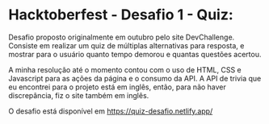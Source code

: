 # Hacktoberfest - Desafio 1 - Quiz:

Desafio proposto originalmente em outubro pelo site DevChallenge. Consiste em realizar um quiz de múltiplas alternativas para resposta, e mostrar para o usuário quanto tempo demorou e quantas questões acertou.
 
 A minha resolução até o momento contou com o uso de HTML, CSS e Javascript para as ações da página e o consumo da API. A API de trivia que eu encontrei para o projeto está em inglês, então, para não haver discrepância, fiz o site também em inglês. 
 
 O desafio está disponível em https://quiz-desafio.netlify.app/
